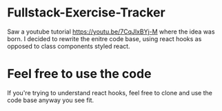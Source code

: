 # Fullstack-Exercise-Tracker
Saw a youtube tutorial https://youtu.be/7CqJlxBYj-M where the idea was born. I decided to rewrite the enitre code base,
using react hooks as opposed to class components styled react. 
# Feel free to use the code
If you're trying to understand react hooks, feel free to clone and use the code base anyway you see fit. 
